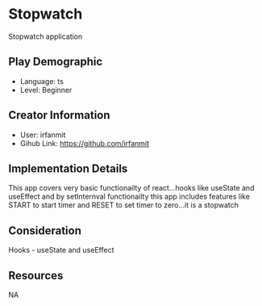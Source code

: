 # Stopwatch

Stopwatch application

## Play Demographic

- Language: ts
- Level: Beginner

## Creator Information

- User: irfanmit
- Gihub Link: https://github.com/irfanmit

## Implementation Details


This app covers very basic functionailty of react...hooks like useState and useEffect and by setInternval functionailty 
this app includes features like START to start timer and RESET to set timer to zero...it is a stopwatch

## Consideration

Hooks - useState and useEffect


## Resources

NA
